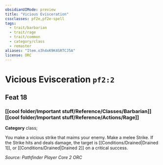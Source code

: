 ```yaml
---
obsidianUIMode: preview
title: "Vicious Evisceration"
cssclasses: pf2e,pf2e-spell
tags:
  - trait/barbarian
  - trait/rage
  - trait/common
  - category/class
  - remaster
aliases: "Item.o3h4xK9K4SRTCJ5A"
license: ORC
---
```

# Vicious Evisceration `pf2:2`
## Feat 18
### [[cool folder/Important stuff/Reference/Classes/Barbarian]][[cool folder/Important stuff/Reference/Actions/Rage]]

**Category** class; 




You make a vicious strike that maims your enemy. Make a melee Strike. If the Strike hits and deals damage, the target is [[Conditions/Drained|Drained 1]], or [[Conditions/Drained|Drained 2]] on a critical success.

*Source: Pathfinder Player Core 2*
*ORC*